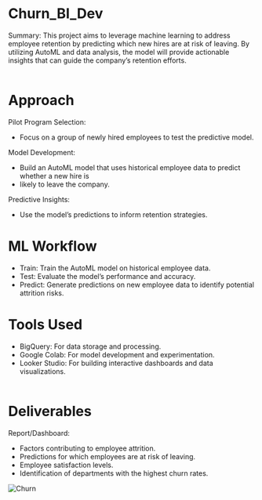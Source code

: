# Churn_BI_Dev

Summary: 
This project aims to leverage machine learning to address employee retention by predicting which new hires are at risk of leaving. By utilizing AutoML and data analysis, the model will provide actionable insights that can guide the company’s retention efforts.
<br/><br/> 
# Approach

Pilot Program Selection:<br/>
- Focus on a group of newly hired employees to test the predictive model.<br/>

Model Development:
- Build an AutoML model that uses historical employee data to predict whether a new hire is
- likely to leave the company.<br/>

Predictive Insights:<br/>
- Use the model’s predictions to inform retention strategies.<br/>

# ML Workflow<br/>
- Train: Train the AutoML model on historical employee data.<br/>
- Test: Evaluate the model’s performance and accuracy.<br/>
- Predict: Generate predictions on new employee data to identify potential attrition risks.<br/>

# Tools Used
- BigQuery: For data storage and processing.<br/>
- Google Colab: For model development and experimentation.<br/>
- Looker Studio: For building interactive dashboards and data visualizations.<br/><br/>
# Deliverables
Report/Dashboard:<br/>
- Factors contributing to employee attrition.<br/>
- Predictions for which employees are at risk of leaving.<br/>
- Employee satisfaction levels.<br/>
- Identification of departments with the highest churn rates.<br/>

![Churn](https://github.com/user-attachments/assets/af357e2c-fc7a-4adb-91b5-43c1098471c9)



